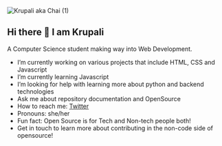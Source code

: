 ![Krupali aka Chai (1)](https://user-images.githubusercontent.com/99717469/194832040-54d4dcd4-8c8d-414c-88fd-a15a7f103f79.png)



## Hi there 👋 I am Krupali

A Computer Science student making way into Web Development. 

- I’m currently working on various projects that include HTML, CSS and Javascript
- I’m currently learning Javascript
- I’m looking for help with learning more about python and backend technologies
- Ask me about repository documentation and OpenSource
- How to reach me: [Twitter](https://twitter.com/chai_really)
- Pronouns: she/her
- Fun fact: Open Source is for Tech and Non-tech people both!
- Get in touch to learn more about contributing in the non-code side of opensource!

